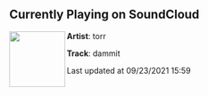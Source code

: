 ## Currently Playing on SoundCloud

[<img align="left" width="100" src="https://i1.sndcdn.com/artworks-CjbsdOYJ45zL1mZH-H26foA-t500x500.jpg">](https://soundcloud.com/t0rr/dammit?in=t0rr/sets/eel)

**Artist**: torr 

**Track**: dammit

Last updated at 09/23/2021 15:59
